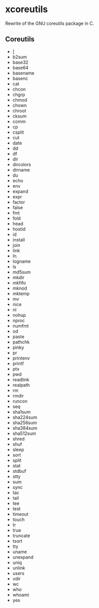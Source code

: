 # xcoreutils
Rewrite of the GNU coreutils package in C.

## Coreutils
 * [
 * b2sum
 * base32
 * base64
 * basename
 * basenc
 * cat
 * chcon
 * chgrp
 * chmod
 * chown
 * chroot
 * cksum
 * comm
 * cp
 * csplit
 * cut
 * date
 * dd
 * df
 * dir
 * dircolors
 * dirname
 * du
 * echo
 * env
 * expand
 * expr
 * factor
 * false
 * fmt
 * fold
 * head
 * hostid
 * id
 * install
 * join
 * link
 * ln
 * logname
 * ls
 * md5sum
 * mkdir
 * mkfifo
 * mknod
 * mktemp
 * mv
 * nice
 * nl
 * nohup
 * nproc
 * numfmt
 * od
 * paste
 * pathchk
 * pinky
 * pr
 * printenv
 * printf
 * ptx
 * pwd
 * readlink
 * realpath
 * rm
 * rmdir
 * runcon
 * seq
 * sha1sum
 * sha224sum
 * sha256sum
 * sha384sum
 * sha512sum
 * shred
 * shuf
 * sleep
 * sort
 * split
 * stat
 * stdbuf
 * stty
 * sum
 * sync
 * tac
 * tail
 * tee
 * test
 * timeout
 * touch
 * tr
 * true
 * truncate
 * tsort
 * tty
 * uname
 * unexpand
 * uniq
 * unlink
 * users
 * vdir
 * wc
 * who
 * whoami
 * yes
